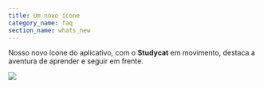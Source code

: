```yaml
---
title: Um novo ícone
category_name: faq
section_name: whats_new
---
```

Nosso novo ícone do aplicativo, com o **Studycat** em movimento, destaca a aventura de aprender e seguir em frente.  
  
![](https://help.studycat.com/hc/article_attachments/40378210068889)